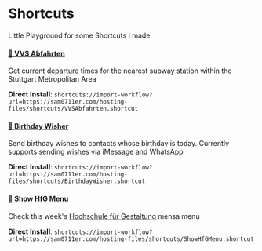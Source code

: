# Shortcuts
Little Playground for some Shortcuts I made

#### [🚈 VVS Abfahrten](https://github.com/Sam0711er/Shortcuts/blob/master/VVS%20Abfahrten.shortcut)
Get current departure times for the nearest subway station within the Stuttgart Metropolitan Area

**Direct Install**:
`shortcuts://import-workflow?url=https://sam0711er.com/hosting-files/shortcuts/VVSAbfahrten.shortcut`



#### [🎉 Birthday Wisher](https://github.com/Sam0711er/Shortcuts/blob/master/Birthday%20Wisher.shortcut) 
Send birthday wishes to contacts whose birthday is today. Currently supports sending wishes via iMessage and WhatsApp

**Direct Install**:
`shortcuts://import-workflow?url=https://sam0711er.com/hosting-files/shortcuts/BirthdayWisher.shortcut`


#### [🥕 Show HfG Menu](https://github.com/Sam0711er/Shortcuts/blob/master/Show%20HfG%20Menu.shortcut)
Check this week's [Hochschule für Gestaltung](https://github.com/hfg-gmuend) mensa menu

**Direct Install**:
`shortcuts://import-workflow?url=https://sam0711er.com/hosting-files/shortcuts/ShowHfGMenu.shortcut`

